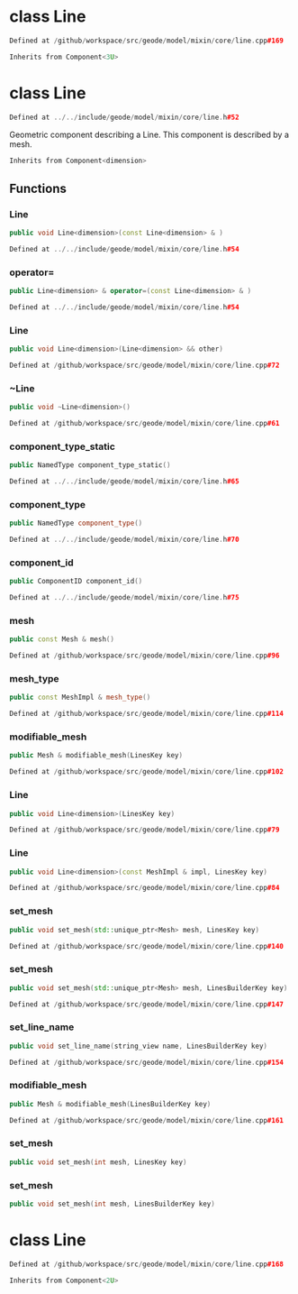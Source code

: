 # class Line

```cpp
Defined at /github/workspace/src/geode/model/mixin/core/line.cpp#169
```

```cpp
Inherits from Component<3U>
```



# class Line

```cpp
Defined at ../../include/geode/model/mixin/core/line.h#52
```

 Geometric component describing a Line. This component is described by a mesh.



```cpp
Inherits from Component<dimension>
```



## Functions

### Line

```cpp
public void Line<dimension>(const Line<dimension> & )
```

```cpp
Defined at ../../include/geode/model/mixin/core/line.h#54
```

### operator=

```cpp
public Line<dimension> & operator=(const Line<dimension> & )
```

```cpp
Defined at ../../include/geode/model/mixin/core/line.h#54
```

### Line

```cpp
public void Line<dimension>(Line<dimension> && other)
```

```cpp
Defined at /github/workspace/src/geode/model/mixin/core/line.cpp#72
```

### ~Line

```cpp
public void ~Line<dimension>()
```

```cpp
Defined at /github/workspace/src/geode/model/mixin/core/line.cpp#61
```

### component_type_static

```cpp
public NamedType component_type_static()
```

```cpp
Defined at ../../include/geode/model/mixin/core/line.h#65
```

### component_type

```cpp
public NamedType component_type()
```

```cpp
Defined at ../../include/geode/model/mixin/core/line.h#70
```

### component_id

```cpp
public ComponentID component_id()
```

```cpp
Defined at ../../include/geode/model/mixin/core/line.h#75
```

### mesh

```cpp
public const Mesh & mesh()
```

```cpp
Defined at /github/workspace/src/geode/model/mixin/core/line.cpp#96
```

### mesh_type

```cpp
public const MeshImpl & mesh_type()
```

```cpp
Defined at /github/workspace/src/geode/model/mixin/core/line.cpp#114
```

### modifiable_mesh

```cpp
public Mesh & modifiable_mesh(LinesKey key)
```

```cpp
Defined at /github/workspace/src/geode/model/mixin/core/line.cpp#102
```

### Line

```cpp
public void Line<dimension>(LinesKey key)
```

```cpp
Defined at /github/workspace/src/geode/model/mixin/core/line.cpp#79
```

### Line

```cpp
public void Line<dimension>(const MeshImpl & impl, LinesKey key)
```

```cpp
Defined at /github/workspace/src/geode/model/mixin/core/line.cpp#84
```

### set_mesh

```cpp
public void set_mesh(std::unique_ptr<Mesh> mesh, LinesKey key)
```

```cpp
Defined at /github/workspace/src/geode/model/mixin/core/line.cpp#140
```

### set_mesh

```cpp
public void set_mesh(std::unique_ptr<Mesh> mesh, LinesBuilderKey key)
```

```cpp
Defined at /github/workspace/src/geode/model/mixin/core/line.cpp#147
```

### set_line_name

```cpp
public void set_line_name(string_view name, LinesBuilderKey key)
```

```cpp
Defined at /github/workspace/src/geode/model/mixin/core/line.cpp#154
```

### modifiable_mesh

```cpp
public Mesh & modifiable_mesh(LinesBuilderKey key)
```

```cpp
Defined at /github/workspace/src/geode/model/mixin/core/line.cpp#161
```

### set_mesh

```cpp
public void set_mesh(int mesh, LinesKey key)
```

### set_mesh

```cpp
public void set_mesh(int mesh, LinesBuilderKey key)
```



# class Line

```cpp
Defined at /github/workspace/src/geode/model/mixin/core/line.cpp#168
```

```cpp
Inherits from Component<2U>
```



